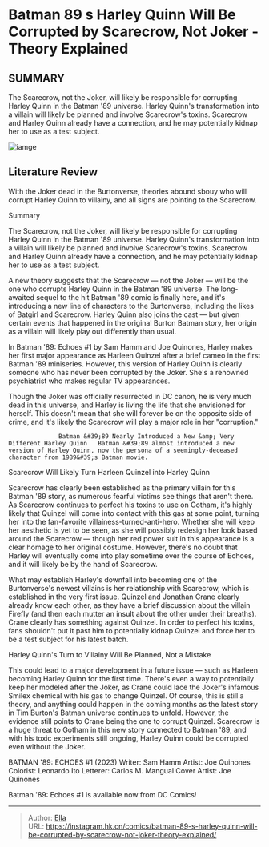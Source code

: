 # Batman 89 s Harley Quinn Will Be Corrupted by Scarecrow, Not Joker - Theory Explained


## SUMMARY 



  The Scarecrow, not the Joker, will likely be responsible for corrupting Harley Quinn in the Batman &#39;89 universe.   Harley Quinn&#39;s transformation into a villain will likely be planned and involve Scarecrow&#39;s toxins.   Scarecrow and Harley Quinn already have a connection, and he may potentially kidnap her to use as a test subject.  

![iamge](https://static1.srcdn.com/wordpress/wp-content/uploads/2023/12/harley-quinn-joker-scarecrow.jpg)

## Literature Review

With the Joker dead in the Burtonverse, theories abound sbouy who will corrupt Harley Quinn to villainy, and all signs are pointing to the Scarecrow.





Summary

  The Scarecrow, not the Joker, will likely be responsible for corrupting Harley Quinn in the Batman &#39;89 universe.   Harley Quinn&#39;s transformation into a villain will likely be planned and involve Scarecrow&#39;s toxins.   Scarecrow and Harley Quinn already have a connection, and he may potentially kidnap her to use as a test subject.  







A new theory suggests that the Scarecrow — not the Joker — will be the one who corrupts Harley Quinn in the Batman &#39;89 universe. The long-awaited sequel to the hit Batman &#39;89 comic is finally here, and it&#39;s introducing a new line of characters to the Burtonverse, including the likes of Batgirl and Scarecrow. Harley Quinn also joins the cast — but given certain events that happened in the original Burton Batman story, her origin as a villain will likely play out differently than usual.

In Batman &#39;89: Echoes #1 by Sam Hamm and Joe Quinones, Harley makes her first major appearance as Harleen Quinzel after a brief cameo in the first Batman &#39;89 miniseries. However, this version of Harley Quinn is clearly someone who has never been corrupted by the Joker. She&#39;s a renowned psychiatrist who makes regular TV appearances.

          




Though the Joker was officially resurrected in DC canon, he is very much dead in this universe, and Harley is living the life that she envisioned for herself. This doesn&#39;t mean that she will forever be on the opposite side of crime, and it&#39;s likely the Scarecrow will play a major role in her &#34;corruption.&#34;

                  Batman &#39;89 Nearly Introduced a New &amp; Very Different Harley Quinn   Batman &#39;89 almost introduced a new version of Harley Quinn, now the persona of a seemingly-deceased character from 1989&#39;s Batman movie.   


 Scarecrow Will Likely Turn Harleen Quinzel into Harley Quinn 
          

Scarecrow has clearly been established as the primary villain for this Batman &#39;89 story, as numerous fearful victims see things that aren&#39;t there. As Scarecrow continues to perfect his toxins to use on Gotham, it&#39;s highly likely that Quinzel will come into contact with this gas at some point, turning her into the fan-favorite villainess-turned-anti-hero. Whether she will keep her aesthetic is yet to be seen, as she will possibly redesign her look based around the Scarecrow — though her red power suit in this appearance is a clear homage to her original costume. However, there&#39;s no doubt that Harley will eventually come into play sometime over the course of Echoes, and it will likely be by the hand of Scarecrow.




What may establish Harley&#39;s downfall into becoming one of the Burtonverse&#39;s newest villains is her relationship with Scarecrow, which is established in the very first issue. Quinzel and Jonathan Crane clearly already know each other, as they have a brief discussion about the villain Firefly (and then each mutter an insult about the other under their breaths). Crane clearly has something against Quinzel. In order to perfect his toxins, fans shouldn&#39;t put it past him to potentially kidnap Quinzel and force her to be a test subject for his latest batch.



 Harley Quinn&#39;s Turn to Villainy Will Be Planned, Not a Mistake 
          

This could lead to a major development in a future issue — such as Harleen becoming Harley Quinn for the first time. There&#39;s even a way to potentially keep her modeled after the Joker, as Crane could lace the Joker&#39;s infamous Smilex chemical with his gas to change Quinzel. Of course, this is still a theory, and anything could happen in the coming months as the latest story in Tim Burton&#39;s Batman universe continues to unfold. However, the evidence still points to Crane being the one to corrupt Quinzel. Scarecrow is a huge threat to Gotham in this new story connected to Batman &#39;89, and with his toxic experiments still ongoing, Harley Quinn could be corrupted even without the Joker.




 BATMAN &#39;89: ECHOES #1 (2023)                  Writer: Sam Hamm   Artist: Joe Quinones   Colorist: Leonardo Ito   Letterer: Carlos M. Mangual   Cover Artist: Joe Quinones      





Batman &#39;89: Echoes #1 is available now from DC Comics!





---

> Author: [Ella](https://instagram.hk.cn/)  
> URL: https://instagram.hk.cn/comics/batman-89-s-harley-quinn-will-be-corrupted-by-scarecrow-not-joker-theory-explained/  

